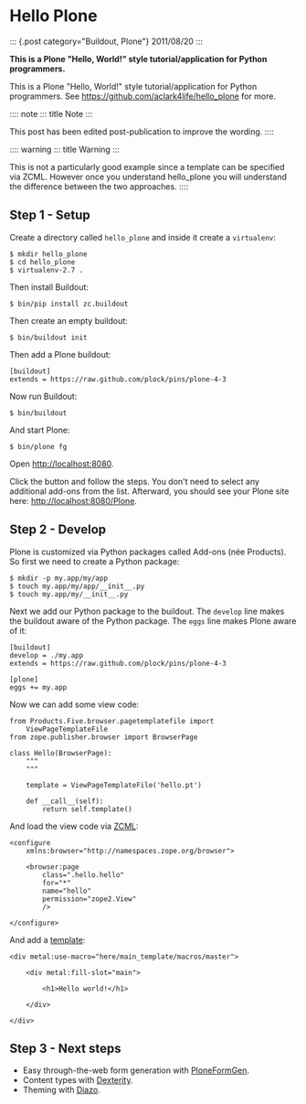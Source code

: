 # Hello Plone

::: {.post category="Buildout, Plone"}
2011/08/20
:::

**This is a Plone \"Hello, World!\" style tutorial/application for
Python programmers.**

This is a Plone \"Hello, World!\" style tutorial/application for Python
programmers. See <https://github.com/aclark4life/hello_plone> for more.

:::: note
::: title
Note
:::

This post has been edited post-publication to improve the wording.
::::

:::: warning
::: title
Warning
:::

This is not a particularly good example since a template can be
specified via ZCML. However once you understand hello_plone you will
understand the difference between the two approaches.
::::

## Step 1 - Setup

Create a directory called `hello_plone` and inside it create a
`virtualenv`:

    $ mkdir hello_plone
    $ cd hello_plone
    $ virtualenv-2.7 .

Then install Buildout:

    $ bin/pip install zc.buildout

Then create an empty buildout:

    $ bin/buildout init

Then add a Plone buildout:

    [buildout]
    extends = https://raw.github.com/plock/pins/plone-4-3

Now run Buildout:

    $ bin/buildout

And start Plone:

    $ bin/plone fg

Open <http://localhost:8080>.

Click the button and follow the steps. You don\'t need to select any
additional add-ons from the list. Afterward, you should see your Plone
site here: <http://localhost:8080/Plone>.

## Step 2 - Develop

Plone is customized via Python packages called Add-ons (née Products).
So first we need to create a Python package:

    $ mkdir -p my.app/my/app
    $ touch my.app/my/app/__init__.py
    $ touch my.app/my/__init__.py

Next we add our Python package to the buildout. The `develop` line makes
the buildout aware of the Python package. The `eggs` line makes Plone
aware of it:

    [buildout]
    develop = ./my.app
    extends = https://raw.github.com/plock/pins/plone-4-3

    [plone]
    eggs += my.app

Now we can add some view code:

    from Products.Five.browser.pagetemplatefile import 
        ViewPageTemplateFile
    from zope.publisher.browser import BrowserPage

    class Hello(BrowserPage):
        """
        """

        template = ViewPageTemplateFile('hello.pt')

        def __call__(self):
            return self.template()

And load the view code via
[ZCML](http://developer.plone.org/components/zcml.html):

    <configure
        xmlns:browser="http://namespaces.zope.org/browser">

        <browser:page
            class=".hello.hello"
            for="*"
            name="hello"
            permission="zope2.View"
            />

    </configure>

And add a
[template](http://developer.plone.org/templates_css_and_javascripts/template_basics.html):

    <div metal:use-macro="here/main_template/macros/master">

        <div metal:fill-slot="main">

            <h1>Hello world!</h1>

        </div>

    </div>

## Step 3 - Next steps

-   Easy through-the-web form generation with
    [PloneFormGen](http://developer.plone.org/reference_manuals/active/ploneformgen/).
-   Content types with
    [Dexterity](http://developer.plone.org/content/dexterity.html).
-   Theming with
    [Diazo](http://developer.plone.org/templates_css_and_javascripts/diazo.html).
